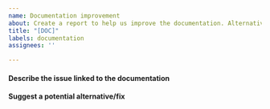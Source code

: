 ```yaml
---
name: Documentation improvement
about: Create a report to help us improve the documentation. Alternatively you can just open a pull request with the suggested change.
title: "[DOC]"
labels: documentation
assignees: ''

---
```


#### Describe the issue linked to the documentation

<!--
Tell us about the confusion introduced in the documentation.
-->

#### Suggest a potential alternative/fix

<!--
Tell us how we could improve the documentation in this regard.
-->